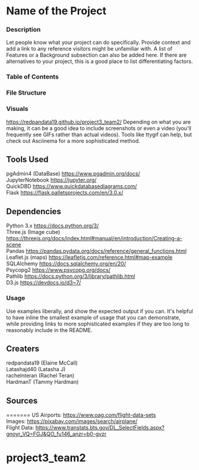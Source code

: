 # Name of the Project

### Description
Let people know what your project can do specifically. Provide context 
and add a link to any reference visitors might be unfamiliar with. A list 
of Features or a Background subsection can also be added here. If there 
are alternatives to your project, this is a good place to list 
differentiating factors.

### Table of Contents

### File Structure

### Visuals
https://redpandata19.github.io/project3_team2/
Depending on what you are making, it can be a good idea to include 
screenshots or even a video (you'll frequently see GIFs rather than 
actual videos). Tools like ttygif can help, but check out Asciinema for a 
more sophisticated method.

## Tools Used
pgAdmin4 (DataBase) https://www.pgadmin.org/docs/<br>
JupyterNotebook https://jupyter.org/<br>
QuickDBD https://www.quickdatabasediagrams.com/<br>
Flask https://flask.palletsprojects.com/en/3.0.x/<br>
## Dependencies
Python 3.x https://docs.python.org/3/<br>
Three.js (Image cube) https://threejs.org/docs/index.html#manual/en/introduction/Creating-a-scene<br>
Pandas https://pandas.pydata.org/docs/reference/general_functions.html<br>
Leaflet.js (maps) https://leafletjs.com/reference.html#map-example<br>
SQLAlchemy https://docs.sqlalchemy.org/en/20/<br>
Psycopg2 https://www.psycopg.org/docs/<br>
Pathlib https://docs.python.org/3/library/pathlib.html<br>
D3.js https://devdocs.io/d3~7/<br>

### Usage
Use examples liberally, and show the expected output if you can. It's 
helpful to have inline the smallest example of usage that you can 
demonstrate, while providing links to more sophisticated examples if they 
are too long to reasonably include in the README.
## Creaters
redpandata19 (Elaine McCall)<br>
Latashajd40 (Latasha J)<br>
rachelnteran (Rachel Teran)<br>
HardmanT (Tammy Hardman)<br>
## Sources
=======
US Airports: https://www.oag.com/flight-data-sets <br>
Images: https://pixabay.com/images/search/airplane/ <br>
Flight Data: https://www.transtats.bts.gov/DL_SelectFields.aspx?gnoyr_VQ=FGJ&QO_fu146_anzr=b0-gvzr
# project3_team2